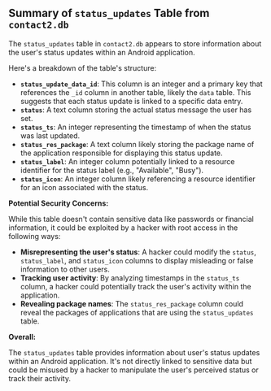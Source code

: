 ## Summary of `status_updates` Table from `contact2.db`

The `status_updates` table in `contact2.db` appears to store information about the user's status updates within an Android application.  

Here's a breakdown of the table's structure:

* **`status_update_data_id`**:  This column is an integer and a primary key that references the `_id` column in another table, likely the `data` table. This suggests that each status update is linked to a specific data entry.
* **`status`**: A text column storing the actual status message the user has set.
* **`status_ts`**:  An integer representing the timestamp of when the status was last updated.
* **`status_res_package`**:  A text column likely storing the package name of the application responsible for displaying this status update.
* **`status_label`**: An integer column potentially linked to a resource identifier for the status label (e.g., "Available", "Busy"). 
* **`status_icon`**: An integer column likely referencing a resource identifier for an icon associated with the status.

**Potential Security Concerns:**

While this table doesn't contain sensitive data like passwords or financial information, it could be exploited by a hacker with root access in the following ways:

* **Misrepresenting the user's status**: A hacker could modify the `status`, `status_label`, and `status_icon` columns to display misleading or false information to other users.
* **Tracking user activity**: By analyzing timestamps in the `status_ts` column, a hacker could potentially track the user's activity within the application.
* **Revealing package names**: The `status_res_package` column could reveal the packages of applications that are using the `status_updates` table. 

**Overall:**

The `status_updates` table provides information about user's status updates within an Android application. It's not directly linked to sensitive data but could be misused by a hacker to manipulate the user's perceived status or track their activity. 
